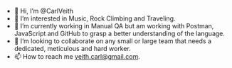 - 👋 Hi, I’m @CarlVeith
- 👀 I’m interested in Music, Rock Climbing and Traveling.
- 🌱 I’m currently working in Manual QA but am working with Postman, JavaScript and GitHub to grasp a better understanding of the language.
- 💞️ I’m looking to collaborate on any small or large team that needs a dedicated, meticulous and hard worker.
- 📫 How to reach me veith.carl@gmail.com.

<!---
CarlVeith/CarlVeith is a ✨ special ✨ repository because its `README.md` (this file) appears on your GitHub profile.
You can click the Preview link to take a look at your changes.
--->
